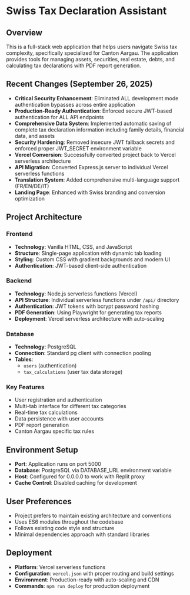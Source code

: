 # Swiss Tax Declaration Assistant

## Overview
This is a full-stack web application that helps users navigate Swiss tax complexity, specifically specialized for Canton Aargau. The application provides tools for managing assets, securities, real estate, debts, and calculating tax declarations with PDF report generation.

## Recent Changes (September 26, 2025)
- **Critical Security Enhancement**: Eliminated ALL development mode authentication bypasses across entire application
- **Production-Ready Authentication**: Enforced secure JWT-based authentication for ALL API endpoints
- **Comprehensive Data System**: Implemented automatic saving of complete tax declaration information including family details, financial data, and assets
- **Security Hardening**: Removed insecure JWT fallback secrets and enforced proper JWT_SECRET environment variable
- **Vercel Conversion**: Successfully converted project back to Vercel serverless architecture
- **API Migration**: Converted Express.js server to individual Vercel serverless functions
- **Translation System**: Added comprehensive multi-language support (FR/EN/DE/IT)
- **Landing Page**: Enhanced with Swiss branding and conversion optimization

## Project Architecture

### Frontend
- **Technology**: Vanilla HTML, CSS, and JavaScript
- **Structure**: Single-page application with dynamic tab loading
- **Styling**: Custom CSS with gradient backgrounds and modern UI
- **Authentication**: JWT-based client-side authentication

### Backend
- **Technology**: Node.js serverless functions (Vercel)
- **API Structure**: Individual serverless functions under `/api/` directory
- **Authentication**: JWT tokens with bcrypt password hashing
- **PDF Generation**: Using Playwright for generating tax reports
- **Deployment**: Vercel serverless architecture with auto-scaling

### Database
- **Technology**: PostgreSQL
- **Connection**: Standard pg client with connection pooling
- **Tables**: 
  - `users` (authentication)
  - `tax_calculations` (user tax data storage)

### Key Features
- User registration and authentication
- Multi-tab interface for different tax categories
- Real-time tax calculations
- Data persistence with user accounts
- PDF report generation
- Canton Aargau specific tax rules

## Environment Setup
- **Port**: Application runs on port 5000
- **Database**: PostgreSQL via DATABASE_URL environment variable
- **Host**: Configured for 0.0.0.0 to work with Replit proxy
- **Cache Control**: Disabled caching for development

## User Preferences
- Project prefers to maintain existing architecture and conventions
- Uses ES6 modules throughout the codebase
- Follows existing code style and structure
- Minimal dependencies approach with standard libraries

## Deployment
- **Platform**: Vercel serverless functions
- **Configuration**: `vercel.json` with proper routing and build settings
- **Environment**: Production-ready with auto-scaling and CDN
- **Commands**: `npm run deploy` for production deployment